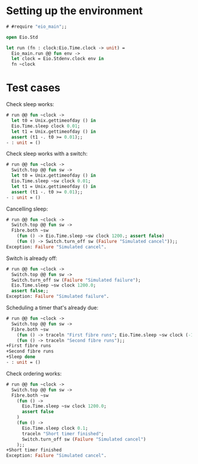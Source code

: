 # Setting up the environment

```ocaml
# #require "eio_main";;
```

```ocaml
open Eio.Std

let run (fn : clock:Eio.Time.clock -> unit) =
  Eio_main.run @@ fun env ->
  let clock = Eio.Stdenv.clock env in
  fn ~clock
```

# Test cases

Check sleep works:

```ocaml
# run @@ fun ~clock ->
  let t0 = Unix.gettimeofday () in
  Eio.Time.sleep clock 0.01;
  let t1 = Unix.gettimeofday () in
  assert (t1 -. t0 >= 0.01);;
- : unit = ()
```

Check sleep works with a switch:

```ocaml
# run @@ fun ~clock ->
  Switch.top @@ fun sw ->
  let t0 = Unix.gettimeofday () in
  Eio.Time.sleep ~sw clock 0.01;
  let t1 = Unix.gettimeofday () in
  assert (t1 -. t0 >= 0.01);;
- : unit = ()
```

Cancelling sleep:

```ocaml
# run @@ fun ~clock ->
  Switch.top @@ fun sw ->
  Fibre.both ~sw
    (fun () -> Eio.Time.sleep ~sw clock 1200.; assert false)
    (fun () -> Switch.turn_off sw (Failure "Simulated cancel"));;
Exception: Failure "Simulated cancel".
```

Switch is already off:

```ocaml
# run @@ fun ~clock ->
  Switch.top @@ fun sw ->
  Switch.turn_off sw (Failure "Simulated failure");
  Eio.Time.sleep ~sw clock 1200.0;
  assert false;;
Exception: Failure "Simulated failure".
```

Scheduling a timer that's already due:

```ocaml
# run @@ fun ~clock ->
  Switch.top @@ fun sw ->
  Fibre.both ~sw
    (fun () -> traceln "First fibre runs"; Eio.Time.sleep ~sw clock (-1.0); traceln "Sleep done")
    (fun () -> traceln "Second fibre runs");;
+First fibre runs
+Second fibre runs
+Sleep done
- : unit = ()
```

Check ordering works:

```ocaml
# run @@ fun ~clock ->
  Switch.top @@ fun sw ->
  Fibre.both ~sw
    (fun () ->
      Eio.Time.sleep ~sw clock 1200.0;
      assert false
    )
    (fun () ->
      Eio.Time.sleep clock 0.1;
      traceln "Short timer finished";
      Switch.turn_off sw (Failure "Simulated cancel")
    );;
+Short timer finished
Exception: Failure "Simulated cancel".
```
